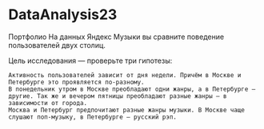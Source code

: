 # DataAnalysis23
Портфолио
На данных Яндекс Музыки вы сравните поведение пользователей двух столиц.

Цель исследования — проверьте три гипотезы:

    Активность пользователей зависит от дня недели. Причём в Москве и Петербурге это проявляется по-разному.
    В понедельник утром в Москве преобладают одни жанры, а в Петербурге — другие. Так же и вечером пятницы преобладают разные жанры — в зависимости от города.
    Москва и Петербург предпочитают разные жанры музыки. В Москве чаще слушают поп-музыку, в Петербурге — русский рэп.
